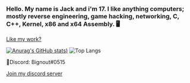 ### Hello. My name is Jack and i'm 17. I like anything computers; mostly reverse engineering, game hacking, networking, C, C++, Kernel, x86 and x64 Assembly. 🖥️
 [Like my work?](https://paypal.me/FormulaCheats?country.x=GB&locale.x=en_GB)

[![Anurag's GitHub stats](https://github-readme-stats.vercel.app/api?username=jackbail4&show_icons=true&theme=github_dark))](https://github.com/anuraghazra/github-readme-stats)
![Top Langs](https://github-readme-stats.vercel.app/api/top-langs/?username=jackbail4&show_icons=true&theme=github_dark)

📧Discord: Bignout#0515

 [Join my discord server](https://discord.gg/dExJ9Sck7n)

